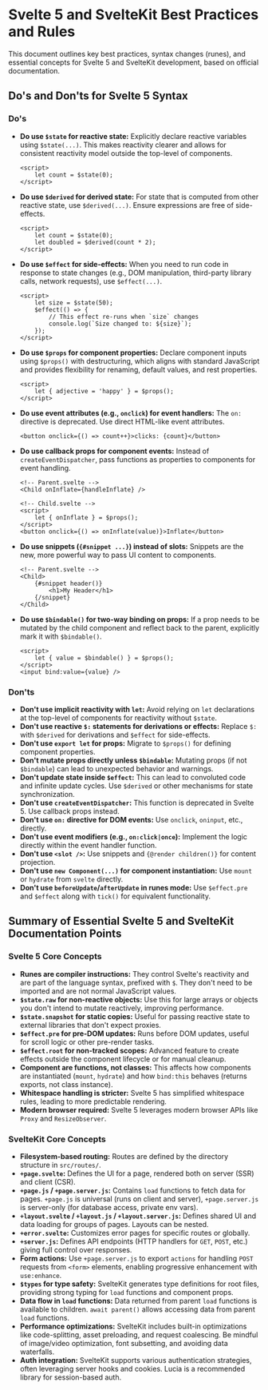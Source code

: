 # Svelte 5 and SvelteKit Best Practices and Rules

This document outlines key best practices, syntax changes (runes), and essential concepts for Svelte 5 and SvelteKit development, based on official documentation.

## Do's and Don'ts for Svelte 5 Syntax

### Do's
*   **Do use `$state` for reactive state:** Explicitly declare reactive variables using `$state(...)`. This makes reactivity clearer and allows for consistent reactivity model outside the top-level of components.
    ```svelte
    <script>
    	let count = $state(0);
    </script>
    ```
*   **Do use `$derived` for derived state:** For state that is computed from other reactive state, use `$derived(...)`. Ensure expressions are free of side-effects.
    ```svelte
    <script>
    	let count = $state(0);
    	let doubled = $derived(count * 2);
    </script>
    ```
*   **Do use `$effect` for side-effects:** When you need to run code in response to state changes (e.g., DOM manipulation, third-party library calls, network requests), use `$effect(...)`.
    ```svelte
    <script>
    	let size = $state(50);
    	$effect(() => {
    		// This effect re-runs when `size` changes
    		console.log(`Size changed to: ${size}`);
    	});
    </script>
    ```
*   **Do use `$props` for component properties:** Declare component inputs using `$props()` with destructuring, which aligns with standard JavaScript and provides flexibility for renaming, default values, and rest properties.
    ```svelte
    <script>
    	let { adjective = 'happy' } = $props();
    </script>
    ```
*   **Do use event attributes (e.g., `onclick`) for event handlers:** The `on:` directive is deprecated. Use direct HTML-like event attributes.
    ```svelte
    <button onclick={() => count++}>clicks: {count}</button>
    ```
*   **Do use callback props for component events:** Instead of `createEventDispatcher`, pass functions as properties to components for event handling.
    ```svelte
    <!-- Parent.svelte -->
    <Child onInflate={handleInflate} />

    <!-- Child.svelte -->
    <script>
    	let { onInflate } = $props();
    </script>
    <button onclick={() => onInflate(value)}>Inflate</button>
    ```
*   **Do use snippets (`{#snippet ...}`) instead of slots:** Snippets are the new, more powerful way to pass UI content to components.
    ```svelte
    <!-- Parent.svelte -->
    <Child>
    	{#snippet header()}
    		<h1>My Header</h1>
    	{/snippet}
    </Child>
    ```
*   **Do use `$bindable()` for two-way binding on props:** If a prop needs to be mutated by the child component and reflect back to the parent, explicitly mark it with `$bindable()`.
    ```svelte
    <script>
    	let { value = $bindable() } = $props();
    </script>
    <input bind:value={value} />
    ```

### Don'ts
*   **Don't use implicit reactivity with `let`:** Avoid relying on `let` declarations at the top-level of components for reactivity without `$state`.
*   **Don't use reactive `$:` statements for derivations or effects:** Replace `$:` with `$derived` for derivations and `$effect` for side-effects.
*   **Don't use `export let` for props:** Migrate to `$props()` for defining component properties.
*   **Don't mutate props directly unless `$bindable`:** Mutating props (if not `$bindable`) can lead to unexpected behavior and warnings.
*   **Don't update state inside `$effect`:** This can lead to convoluted code and infinite update cycles. Use `$derived` or other mechanisms for state synchronization.
*   **Don't use `createEventDispatcher`:** This function is deprecated in Svelte 5. Use callback props instead.
*   **Don't use `on:` directive for DOM events:** Use `onclick`, `oninput`, etc., directly.
*   **Don't use event modifiers (e.g., `on:click|once`):** Implement the logic directly within the event handler function.
*   **Don't use `<slot />`:** Use snippets and `{@render children()}` for content projection.
*   **Don't use `new Component(...)` for component instantiation:** Use `mount` or `hydrate` from `svelte` directly.
*   **Don't use `beforeUpdate`/`afterUpdate` in runes mode:** Use `$effect.pre` and `$effect` along with `tick()` for equivalent functionality.

## Summary of Essential Svelte 5 and SvelteKit Documentation Points

### Svelte 5 Core Concepts
*   **Runes are compiler instructions:** They control Svelte's reactivity and are part of the language syntax, prefixed with `$`. They don't need to be imported and are not normal JavaScript values.
*   **`$state.raw` for non-reactive objects:** Use this for large arrays or objects you don't intend to mutate reactively, improving performance.
*   **`$state.snapshot` for static copies:** Useful for passing reactive state to external libraries that don't expect proxies.
*   **`$effect.pre` for pre-DOM updates:** Runs before DOM updates, useful for scroll logic or other pre-render tasks.
*   **`$effect.root` for non-tracked scopes:** Advanced feature to create effects outside the component lifecycle or for manual cleanup.
*   **Component are functions, not classes:** This affects how components are instantiated (`mount`, `hydrate`) and how `bind:this` behaves (returns exports, not class instance).
*   **Whitespace handling is stricter:** Svelte 5 has simplified whitespace rules, leading to more predictable rendering.
*   **Modern browser required:** Svelte 5 leverages modern browser APIs like `Proxy` and `ResizeObserver`.

### SvelteKit Core Concepts
*   **Filesystem-based routing:** Routes are defined by the directory structure in `src/routes/`.
*   **`+page.svelte`:** Defines the UI for a page, rendered both on server (SSR) and client (CSR).
*   **`+page.js` / `+page.server.js`:** Contains `load` functions to fetch data for pages. `+page.js` is universal (runs on client and server), `+page.server.js` is server-only (for database access, private env vars).
*   **`+layout.svelte` / `+layout.js` / `+layout.server.js`:** Defines shared UI and data loading for groups of pages. Layouts can be nested.
*   **`+error.svelte`:** Customizes error pages for specific routes or globally.
*   **`+server.js`:** Defines API endpoints (HTTP handlers for `GET`, `POST`, etc.) giving full control over responses.
*   **Form actions:** Use `+page.server.js` to export `actions` for handling `POST` requests from `<form>` elements, enabling progressive enhancement with `use:enhance`.
*   **`$types` for type safety:** SvelteKit generates type definitions for root files, providing strong typing for `load` functions and component props.
*   **Data flow in `load` functions:** Data returned from parent `load` functions is available to children. `await parent()` allows accessing data from parent `load` functions.
*   **Performance optimizations:** SvelteKit includes built-in optimizations like code-splitting, asset preloading, and request coalescing. Be mindful of image/video optimization, font subsetting, and avoiding data waterfalls.
*   **Auth integration:** SvelteKit supports various authentication strategies, often leveraging server hooks and cookies. Lucia is a recommended library for session-based auth.
